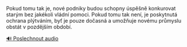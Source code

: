 
Pokud tomu tak je, nové podniky budou schopny úspěšně konkurovat starým bez jakékoli vládní pomoci. Pokud tomu tak není, je poskytnutá ochrana plýtváním, byť je pouze dočasná a umožňuje novému průmyslu obstát v pozdějším období.

[🔊 Poslechnout audio](/data/7-paragraphs/audio/chapter_93/para_012-Pokud-tomu-tak-je-nov-podniky-budou-schopny-sp.mp3)
